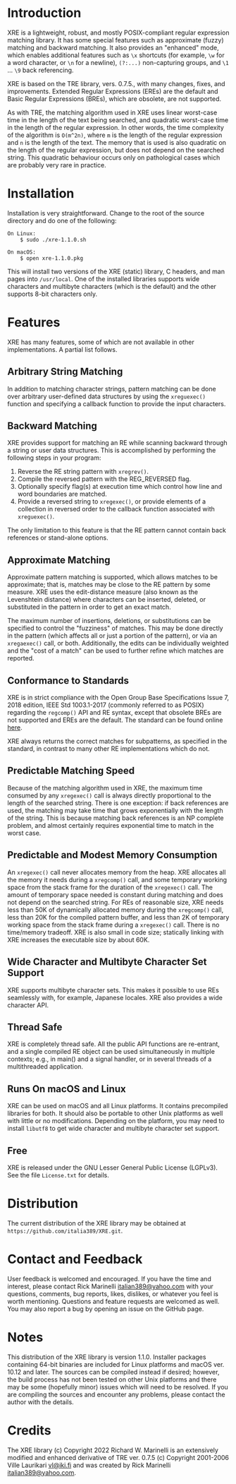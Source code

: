 Introduction
============
XRE is a lightweight, robust, and mostly POSIX-compliant regular expression matching library.  It has some special
features such as approximate (fuzzy) matching and backward matching.  It also provides an "enhanced" mode, which enables
additional features such as `\x` shortcuts (for example, `\w` for a word character, or `\n` for a newline), `(?:...)`
non-capturing groups, and `\1` ... `\9` back referencing.

XRE is based on the TRE library, vers. 0.7.5., with many changes, fixes, and improvements.  Extended Regular Expressions (EREs)
are the default and Basic Regular Expressions (BREs), which are obsolete, are not supported.

As with TRE, the matching algorithm used in XRE uses linear worst-case time in the length of the text being searched, and
quadratic worst-case time in the length of the regular expression.  In other words, the time complexity of the algorithm is
`O(m^2n)`, where `m` is the length of the regular expression and `n` is the length of the text.  The memory that is used is also
quadratic on the length of the regular expression, but does not depend on the searched string.  This quadratic behaviour occurs
only on pathological cases which are probably very rare in practice.

Installation
============
Installation is very straightforward.  Change to the root of the source directory and do one of the following:

    On Linux:
        $ sudo ./xre-1.1.0.sh

    On macOS:
        $ open xre-1.1.0.pkg

This will install two versions of the XRE (static) library, C headers, and man pages into `/usr/local`.  One of the installed
libraries supports wide characters and multibyte characters (which is the default) and the other supports 8-bit characters only.

Features
========
XRE has many features, some of which are not available in other implementations.  A partial list follows.

Arbitrary String Matching
-------------------------
In addition to matching character strings, pattern matching can be done over arbitrary user-defined data structures by using the
`xreguexec()` function and specifying a callback function to provide the input characters.

Backward Matching
-----------------
XRE provides support for matching an RE while scanning backward through a string or user data structures.
This is accomplished by performing the following steps in your program:

1. Reverse the RE string pattern with `xregrev()`.
2. Compile the reversed pattern with the REG_REVERSED flag.
3. Optionally specify flag(s) at execution time which control how line and word boundaries are matched.
4. Provide a reversed string to `xregexec()`, or provide elements of a collection in reversed order to the callback function
   associated with `xreguexec()`.

The only limitation to this feature is that the RE pattern cannot contain back references or stand-alone options.

Approximate Matching
--------------------
Approximate pattern matching is supported, which allows matches to be approximate; that is, matches may be close to the RE
pattern by some measure.  XRE uses the edit-distance measure (also known as the Levenshtein distance) where characters can be
inserted, deleted, or substituted in the pattern in order to get an exact match.

The maximum number of insertions, deletions, or substitutions can be specified to control the "fuzziness" of matches.  This may
be done directly in the pattern (which affects all or just a portion of the pattern), or via an `xregaexec()` call, or both.
Additionally, the edits can be individually weighted and the "cost of a match" can be used to further refine which matches are
reported.

Conformance to Standards
------------------------
XRE is in strict compliance with the Open Group Base Specifications Issue 7, 2018 edition, IEEE Std 1003.1-2017 (commonly
referred to as POSIX) regarding the `regcomp()` API and RE syntax, except that obsolete BREs are not supported and EREs are the
default.  The standard can be found online [here](https://pubs.opengroup.org/onlinepubs/9699919799).

XRE always returns the correct matches for subpatterns, as specified in the standard, in contrast to many other RE
implementations which do not.

Predictable Matching Speed
--------------------------
Because of the matching algorithm used in XRE, the maximum time consumed by any `xregexec()` call is always directly
proportional to the length of the searched string.  There is one exception: if back references are used, the matching may take
time that grows exponentially with the length of the string.  This is because matching back references is an NP complete
problem, and almost certainly requires exponential time to match in the worst case.

Predictable and Modest Memory Consumption
-----------------------------------------
An `xregexec()` call never allocates memory from the heap.  XRE allocates all the memory it needs during a `xregcomp()` call,
and some temporary working space from the stack frame for the duration of the `xregexec()` call.  The amount of temporary space
needed is constant during matching and does not depend on the searched string.  For REs of reasonable size, XRE needs less than
50K of dynamically allocated memory during the `xregcomp()` call, less than 20K for the compiled pattern buffer, and less than
2K of temporary working space from the stack frame during a `xregexec()` call.  There is no time/memory tradeoff.  XRE is also
small in code size; statically linking with XRE increases the executable size by about 60K.

Wide Character and Multibyte Character Set Support
--------------------------------------------------
XRE supports multibyte character sets.  This makes it possible to use REs seamlessly with, for example, Japanese locales.  XRE
also provides a wide character API.

Thread Safe
-----------
XRE is completely thread safe.  All the public API functions are re-entrant, and a single compiled RE object can be used
simultaneously in multiple contexts; e.g., in main() and a signal handler, or in several threads of a multithreaded application.

Runs On macOS and Linux
-----------------------
XRE can be used on macOS and all Linux platforms.  It contains precompiled libraries for both.  It should also be portable to
other Unix platforms as well with little or no modifications.  Depending on the platform, you may need to install `libutf8` to
get wide character and multibyte character set support.

Free
----
XRE is released under the GNU Lesser General Public License (LGPLv3).
See the file `License.txt` for details.

Distribution
============
The current distribution of the XRE library may be obtained at `https://github.com/italia389/XRE.git`.

Contact and Feedback
====================
User feedback is welcomed and encouraged.  If you have the time and interest, please contact Rick Marinelli
<italian389@yahoo.com> with your questions, comments, bug reports, likes, dislikes, or whatever you feel is worth mentioning.
Questions and feature requests are welcomed as well.  You may also report a bug by opening an issue on the GitHub page.

Notes
=====
This distribution of the XRE library is version 1.1.0.  Installer packages containing 64-bit binaries are included for Linux
platforms and macOS ver. 10.12 and later.  The sources can be compiled instead if desired; however, the build process has not
been tested on other Unix platforms and there may be some (hopefully minor) issues which will need to be resolved.  If you are
compiling the sources and encounter any problems, please contact the author with the details.

Credits
=======
The XRE library (c) Copyright 2022 Richard W. Marinelli is an extensively modified and enhanced derivative of TRE
ver. 0.7.5 (c) Copyright 2001-2006 Ville Laurikari <vl@iki.fi> and was created by Rick Marinelli <italian389@yahoo.com>.
